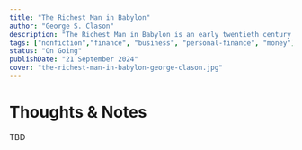 ```yaml
---
title: "The Richest Man in Babylon"
author: "George S. Clason"
description: "The Richest Man in Babylon is an early twentieth century classic about financial investment and monetary success. Through a series of enlightening parables set in the heart of ancient Babylon, Clason provided his readers with economic tips and tools for financial success."
tags: ["nonfiction","finance", "business", "personal-finance", "money"]
status: "On Going"
publishDate: "21 September 2024"
cover: "the-richest-man-in-babylon-george-clason.jpg"
---
```


# Thoughts & Notes

TBD
